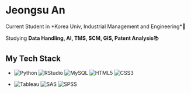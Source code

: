 <h1> Jeongsu An</h1>
Current Student in *Korea Univ, Industrial Management and Engineering*🏫

Studying **Data Handling, AI, TMS, SCM, GIS, Patent Analysis**📚


<h2> My Tech Stack </h2>

* ![Python](https://img.shields.io/badge/Python-3776AB?style=flat-sqaure&logo=Python&logoColor=white)
![RStudio](https://img.shields.io/badge/Rstudio-75AADB?style=flat-sqaure&logo=RStudio&logoColor=white)
![MySQL](https://img.shields.io/badge/MySQL-4479A1?style=flat-sqaure&logo=MySQL&logoColor=white)
![HTML5](https://img.shields.io/badge/HTML5-E34F26?style=flat-sqaure&logo=HTML5&logoColor=white)
![CSS3](https://img.shields.io/badge/CSS3-1572B6?style=flat-sqaure&logo=CSS3&logoColor=white)

* ![Tableau](https://img.shields.io/badge/Tableau-E97627?style=flat-sqaure&logo=Tableau&logoColor=white)
![SAS](https://img.shields.io/badge/SAS-007?style=flat-square&logo=SAS&logoColor=white)
![SPSS](https://img.shields.io/badge/SPSS-DA1F26?style=flat-square&logo=SPSS&logoColor=white)


